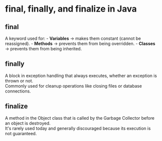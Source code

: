 # final, finally, and finalize in Java

## **final**

A keyword used for: - **Variables** → makes them constant (cannot be
reassigned). - **Methods** → prevents them from being overridden. -
**Classes** → prevents them from being inherited.

## **finally**

A block in exception handling that always executes, whether an exception
is thrown or not.\
Commonly used for cleanup operations like closing files or database
connections.

## **finalize**

A method in the Object class that is called by the Garbage Collector
before an object is destroyed.\
It's rarely used today and generally discouraged because its execution
is not guaranteed.
